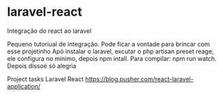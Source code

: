# laravel-react

Integração do react ao laravel

Pequeno tutoriual de integração. Pode ficar a vontade para brincar com esse projetinho
Apó instalar o laravel, excutar o php artisan preset reage, ele configura no minimo, depois npm intall. Para compilar: npm run watch.
Depois dissoé só alegria

Project tasks Laravel React
https://blog.pusher.com/react-laravel-application/
